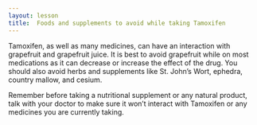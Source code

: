 ```yaml
---
layout: lesson
title:  Foods and supplements to avoid while taking Tamoxifen
---
```


Tamoxifen, as well as many medicines, can have an interaction with grapefruit and grapefruit juice. It is best to avoid grapefruit while on most medications as it can decrease or increase the effect of the drug.
You should also avoid herbs and supplements like St. John’s Wort, ephedra, country mallow, and cesium.

Remember before taking a nutritional supplement or any natural product, talk with your doctor to make sure it won’t interact with Tamoxifen or any medicines you are currently taking. 



